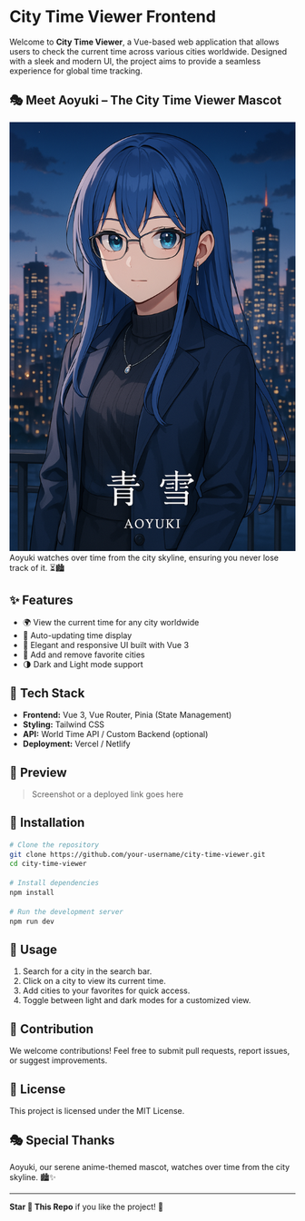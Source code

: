 # City Time Viewer Frontend

<!-- ![Aoyuki - City Time Viewer](path/to/aoyuki-image.png) -->

Welcome to **City Time Viewer**, a Vue-based web application that allows users to check the current time across various cities worldwide. Designed with a sleek and modern UI, the project aims to provide a seamless experience for global time tracking.

## 🎭 Meet Aoyuki – The City Time Viewer Mascot  
![Aoyuki - City Time Viewer](./src/assets/aoyuki.png)  
Aoyuki watches over time from the city skyline, ensuring you never lose track of it. ⏳🏙️


## ✨ Features
- 🌍 View the current time for any city worldwide
- 🔄 Auto-updating time display
- 🎨 Elegant and responsive UI built with Vue 3
- 📌 Add and remove favorite cities
- 🌗 Dark and Light mode support

## 🚀 Tech Stack
- **Frontend:** Vue 3, Vue Router, Pinia (State Management)
- **Styling:** Tailwind CSS
- **API:** World Time API / Custom Backend (optional)
- **Deployment:** Vercel / Netlify

## 📸 Preview
> Screenshot or a deployed link goes here

## 🔧 Installation

```bash
# Clone the repository
git clone https://github.com/your-username/city-time-viewer.git
cd city-time-viewer

# Install dependencies
npm install

# Run the development server
npm run dev
```

## 📜 Usage
1. Search for a city in the search bar.
2. Click on a city to view its current time.
3. Add cities to your favorites for quick access.
4. Toggle between light and dark modes for a customized view.

## 🌟 Contribution
We welcome contributions! Feel free to submit pull requests, report issues, or suggest improvements.

## 📜 License
This project is licensed under the MIT License.

## 🎭 Special Thanks
Aoyuki, our serene anime-themed mascot, watches over time from the city skyline. 🏙️✨

---

**Star 🌟 This Repo** if you like the project! 🚀




<!-- # .

This template should help get you started developing with Vue 3 in Vite.

## Recommended IDE Setup

[VSCode](https://code.visualstudio.com/) + [Volar](https://marketplace.visualstudio.com/items?itemName=Vue.volar) (and disable Vetur).

## Customize configuration

See [Vite Configuration Reference](https://vite.dev/config/).

## Project Setup

```sh
npm install
```

### Compile and Hot-Reload for Development

```sh
npm run dev
```

### Compile and Minify for Production

```sh
npm run build
``` -->
